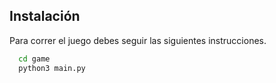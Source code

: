 
## Instalación

Para correr el juego debes seguir las siguientes instrucciones.



```sh
  cd game
  python3 main.py
```
    

